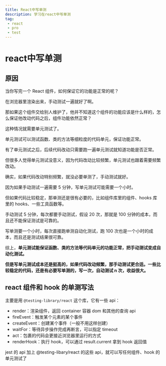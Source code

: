 ```yaml
---
title: React中写单测
description: 学习在react中写单测
tag:
 - react
 - pro
 - test
---
```


# react中写单测

## 原因

当你写完一个 React 组件，如何保证它的功能是正常的呢？

在浏览器里渲染出来，手动测试一遍就好了啊。

那如果这个组件交给别人维护了，他并不知道这个组件的功能应该是什么样的，怎么保证他改动代码之后，组件功能依然正常？

这种情况就需要单元测试了。

单元测试可以测试函数、类的方法等细粒度的代码单元，保证功能正常。

有了单元测试之后，后续代码改动只需要跑一遍单元测试就知道功能是否正常。

但很多人觉得单元测试没意义，因为代码改动比较频繁，单元测试也跟着需要频繁改动。

确实，如果代码改动特别频繁，就没必要单测了，手动测试就好。

因为如果手动测试一遍需要 5 分钟，写单元测试可能需要一个小时。

但如果代码比较稳定，那单测还是很有必要的，比如组件库里的组件、hooks 库里的 hooks、一些工具函数等。

手动测试 5 分钟，每次都要手动测试，假设 20 次，那就是 100 分钟的成本，而且还不能保证测试是可靠的。

写单测要一个小时，每次直接跑单测自动化测试，跑 100 次也是一个小时的成本，而且还是测试结果很可靠。

综上，**单元测试能保证函数、类的方法等代码单元的功能正常，把手动测试变成自动化测试。**

**但是写单元测试成本还是挺高的，如果代码改动频繁，那手动测试更合适。一些比较稳定的代码，还是有必要写单测的，写一次，自动测试 n 次，收益很大。**

##  react 组件和 hook 的单测写法

主要是用 `@testing-library/react` 这个库，它有一些 api：
+ render：渲染组件，返回 container 容器 dom 和其他的查询 api
+ fireEvent：触发某个元素的某个事件
+ createEvent：创建某个事件（一般不用这样创建）
+ waitFor：等待异步操作完成再断言，可以指定 timeout
+ act：包裹的代码会更接近浏览器里运行的方式
+ renderHook：执行 hook，可以通过 result.current 拿到 hook 返回值

jest 的 api 加上 @testing-libary/react 的这些 api，就可以写任何组件、hook 的单元测试了